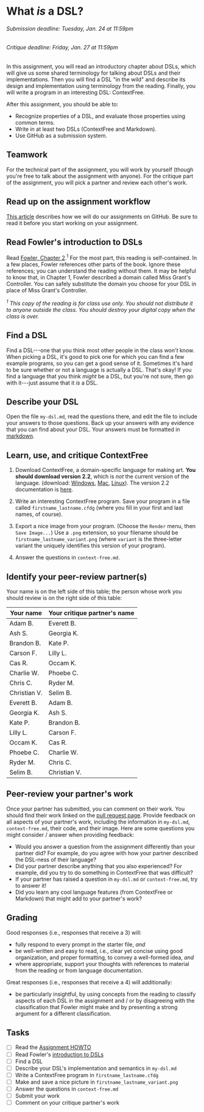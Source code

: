 [assignment howto]: https://github.com/hmc-cs111-fall2016/hmc-cs111-fall2016.github.io/wiki/Assignment-HOWTO
[fowler]: https://sakai.claremont.edu/access/content/group/CX_mtg_160537/Fowler_Chapter2.pdf
[markdown]: https://github.com/adam-p/markdown-here/wiki/Markdown-Cheatsheet
[pulls]: https://github.com/hmc-cs111-spring2023/what-is-a-DSL/pulls

# What _is_ a DSL?

###### _Submission deadline: Tuesday, Jan. 24 at 11:59pm_

###### _Critique deadline: Friday, Jan. 27 at 11:59pm_

In this assignment, you will read an introductory chapter about DSLs, which will
give us some shared terminology for talking about DSLs and their
implementations. Then you will find a DSL "in the wild" and describe its design
and implementation using terminology from the reading. Finally, you will write a
program in an interesting DSL: ContextFree.

After this assignment, you should be able to:

- Recognize properties of a DSL, and evaluate those properties using common
  terms.
- Write in at least two DSLs (ContextFree and Markdown).
- Use GitHub as a submission system.

## Teamwork

For the technical part of the assignment, you will work by yourself (though you're
free to talk about the assignment with anyone). For the critique part of the
assignment, you will pick a partner and review each other's work.

## Read up on the assignment workflow

[This article][assignment howto] describes how we will do our assignments on
GitHub. Be sure to read it before you start working on your assignment.

## Read Fowler's introduction to DSLs

Read [Fowler, Chapter 2][fowler].<sup>1</sup> For the most part, this reading is
self-contained. In a few places, Fowler references other parts of the book.
Ignore these references; you can understand the reading without them. It may be
helpful to know that, in Chapter 1, Fowler described a domain called Miss
Grant's Controller. You can safely substitute the domain you choose for your DSL
in place of Miss Grant's Controller.

_<sup>1</sup> This copy of the reading is for class use only. You should not distribute
it to anyone outside the class. You should destroy your digital copy when the
class is over._

## Find a DSL

Find a DSL---one that you think most other people in the class _won’t_ know.
When picking a DSL, it's good to pick one for which you can find a few
example programs, so you can get a good sense of it. Sometimes it's hard to be
sure whether or not a language is actually a DSL. That's okay! If you find a
language that you think _might_ be a DSL, but you're not sure, then go with
it---just assume that it _is_ a DSL.

## Describe your DSL

Open the file `my-dsl.md`, read the questions there, and edit the file to
include your answers to those questions. Back up your answers with any evidence
that you can find about your DSL. Your answers must be formatted in [markdown].

## Learn, use, and critique ContextFree

1. Download ContextFree, a domain-specific language for making art. **You should
   download version 2.2**, which is _not_ the current version of the language.
   (download: [Windows](http://www.contextfreeart.org/download/ContextFreeInstall2.2.2.exe),
   [Mac](http://www.contextfreeart.org/download/ContextFree2.2.2.dmg),
   [Linux](http://www.contextfreeart.org/download/ContextFreeSource2.2.2.tgz)).
   The version 2.2 documentation is
   [here](https://github.com/MtnViewJohn/context-free/wiki/Version-2-Syntax).

2. Write an interesting ContextFree program. Save your program in a file called
   `firstname_lastname.cfdg` (where you fill in your first and last names, of
   course).

3. Export a nice image from your program. (Choose the `Render` menu, then `Save
Image...`) Use a `.png` extension, so your filename should be `
firstname_lastname_variant.png` (where `variant` is the three-letter variant the
   uniquely identifies this version of your program).

4. Answer the questions in `context-free.md`.

## Identify your peer-review partner(s)

Your name is on the left side of this table; the person whose work you should
review is on the right side of this table:

| Your name    | Your critique partner's name |
| ------------ | ---------------------------- |
| Adam B.      | Everett B.                   |
| Ash S.       | Georgia K.                   |
| Brandon B.   | Kate P.                      |
| Carson F.    | Lilly L.                     |
| Cas R.       | Occam K.                     |
| Charlie W.   | Phoebe C.                    |
| Chris C.     | Ryder M.                     |
| Christian V. | Selim B.                     |
| Everett B.   | Adam B.                      |
| Georgia K.   | Ash S.                       |
| Kate P.      | Brandon B.                   |
| Lilly L.     | Carson F.                    |
| Occam K.     | Cas R.                       |
| Phoebe C.    | Charlie W.                   |
| Ryder M.     | Chris C.                     |
| Selim B.     | Christian V.                 |

## Peer-review your partner's work

Once your partner has submitted, you can comment on their work. You should find
their work linked on the [pull request page][pulls]. Provide feedback on all
aspects of your partner's work, including the information in `my-dsl.md`,
`context-free.md`, their code, and their image. Here are some questions you
might consider / answer when providing feedback:

- Would you answer a question from the assignment differently than your partner
  did? For example, do you agree with how your partner described the DSL-ness of
  their language?
- Did your partner describe anything that you also experienced? For example, did
  you try to do something in ContextFree that was difficult?
- If your partner has raised a question in `my-dsl.md` or `context-free.md`,
  try to answer it!
- Did you learn any cool language features (from ContextFree or Markdown) that
  might add to your partner's work?

## Grading

Good responses (i.e., responses that receive a 3) will:

- fully respond to every prompt in the starter file, _and_
- be well-written and easy to read, i.e., clear yet concise using good
  organization, and proper formatting, to convey a
  well-formed idea, _and_
- where appropriate, support your thoughts with references to material from
  the reading or from language documentation.

Great responses (i.e., responses that receive a 4) will additionally:

- be particularly insightful, by using concepts from the reading to classify
  aspects of each DSL in the assignment and / or by disagreeing with the
  classification that Fowler might make and by presenting a strong argument for
  a different classification.

## Tasks

- [ ] Read the [Assignment HOWTO]
- [ ] Read Fowler's [introduction to DSLs][fowler]
- [ ] Find a DSL
- [ ] Describe your DSL's implementation and semantics in `my-dsl.md`
- [ ] Write a ContextFree program in `firstname_lastname.cfdg`
- [ ] Make and save a nice picture in `firstname_lastname_variant.png`
- [ ] Answer the questions in `context-free.md`
- [ ] Submit your work
- [ ] Comment on your critique partner's work
